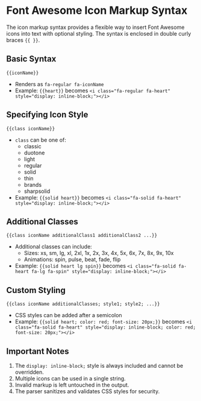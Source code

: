 # Font Awesome Icon Markup Syntax

The icon markup syntax provides a flexible way to insert Font Awesome icons into text with optional styling. The syntax is enclosed in double curly braces `{{ }}`.

## Basic Syntax

```
{{iconName}}
```

- Renders as `fa-regular fa-iconName`
- Example: `{{heart}}` becomes `<i class="fa-regular fa-heart" style="display: inline-block;"></i>`

## Specifying Icon Style

```
{{class iconName}}
```

- `class` can be one of: 
  - classic
  - duotone
  - light
  - regular
  - solid
  - thin
  - brands
  - sharpsolid
- Example: `{{solid heart}}` becomes `<i class="fa-solid fa-heart" style="display: inline-block;"></i>`

## Additional Classes

```
{{class iconName additionalClass1 additionalClass2 ...}}
```

- Additional classes can include:
  - Sizes: xs, sm, lg, xl, 2xl, 1x, 2x, 3x, 4x, 5x, 6x, 7x, 8x, 9x, 10x
  - Animations: spin, pulse, beat, fade, flip
- Example: `{{solid heart lg spin}}` becomes `<i class="fa-solid fa-heart fa-lg fa-spin" style="display: inline-block;"></i>`

## Custom Styling

```
{{class iconName additionalClasses; style1; style2; ...}}
```

- CSS styles can be added after a semicolon
- Example: `{{solid heart; color: red; font-size: 20px;}}` becomes `<i class="fa-solid fa-heart" style="display: inline-block; color: red; font-size: 20px;"></i>`

## Important Notes

1. The `display: inline-block;` style is always included and cannot be overridden.
2. Multiple icons can be used in a single string.
3. Invalid markup is left untouched in the output.
4. The parser sanitizes and validates CSS styles for security.